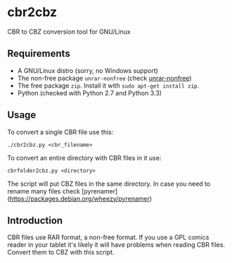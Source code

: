 cbr2cbz
=======

CBR to CBZ conversion tool for GNU/Linux


Requirements
------------

* A GNU/Linux distro (sorry, no Windows support)
* The non-free package ``unrar-nonfree`` (check [unrar-nonfree](https://packages.debian.org/source/sid/unrar-nonfree/ "Debian non-free"))
* The free package ``zip``. Install it with ``sudo apt-get install zip``.
* Python (checked with Python 2.7 and Python 3.3)

Usage
-----

To convert a single CBR file use this:

``./cbr2cbz.py <cbr_filename>``

To convert an entire directory with CBR files in it use:

``cbrfolder2cbz.py <directory>``

The script will put CBZ files in the same directory. In case you need to rename many files check [pyrenamer] (https://packages.debian.org/wheezy/pyrenamer)

Introduction
-------------
CBR files use RAR format, a non-free format. If you use a GPL comics reader in your tablet it's likely it will have problems when reading CBR files. Convert them to CBZ with this script.
